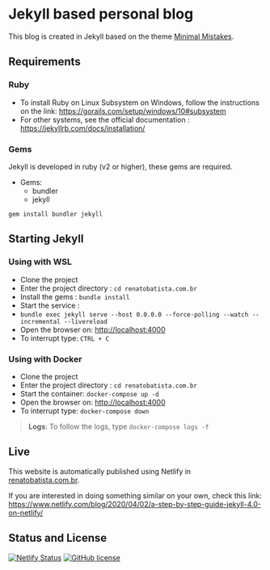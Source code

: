# Jekyll based personal blog
This blog is created in Jekyll based on the theme [Minimal Mistakes](https://mmistakes.github.io/minimal-mistakes/).

## Requirements

### Ruby
- To install Ruby on Linux Subsystem on Windows, follow the instructions on the link: https://gorails.com/setup/windows/10#subsystem
- For other systems, see the official documentation : https://jekyllrb.com/docs/installation/

### Gems
Jekyll is developed in ruby (v2 or higher), these gems are required. 

- Gems:
  - bundler
  - jekyll

```gem install bundler jekyll```

## Starting Jekyll
### Using with WSL

- Clone the project 
- Enter the project directory : ```cd renatobatista.com.br```
- Install the gems : ```bundle install```
- Start the service :
- ```bundle exec jekyll serve --host 0.0.0.0 --force-polling --watch --incremental --livereload```
- Open the browser on: [http://localhost:4000](http://localhost:4000)
- To interrupt type: ```CTRL + C```

### Using with Docker

- Clone the project 
- Enter the project directory : ```cd renatobatista.com.br```
- Start the container: ```docker-compose up -d```
- Open the browser on: [http://localhost:4000](http://localhost:4000)
- To interrupt type: ```docker-compose down```
> **Logs**: To follow the logs, type ```docker-compose logs -f```

## Live
This website is automatically published using Netlify in [renatobatista.com.br](https://renatobatista.com.br).

If you are interested in doing something similar on your own, check this link: https://www.netlify.com/blog/2020/04/02/a-step-by-step-guide-jekyll-4.0-on-netlify/

## Status and License
[![Netlify Status](https://api.netlify.com/api/v1/badges/501815b2-6d41-4287-9b4b-feb7ccfb3b8b/deploy-status)](https://app.netlify.com/sites/renatobatista/deploys)
[![GitHub license](https://img.shields.io/badge/license-MIT-lightgrey.svg)](https://raw.githubusercontent.com/mmistakes/minimal-mistakes/master/LICENSE.txt)